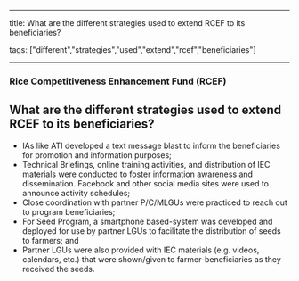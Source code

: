 
---

title: What are the different strategies used to extend RCEF to its beneficiaries?

tags: ["different","strategies","used","extend","rcef","beneficiaries"]

---

### Rice Competitiveness Enhancement Fund (RCEF)

## What are the different strategies used to extend RCEF to its beneficiaries?


 - IAs like ATI developed a text message blast to inform the beneficiaries for promotion and information purposes;
 - Technical Briefings, online training activities, and distribution of IEC materials were conducted to foster information awareness and dissemination. Facebook and other social media sites were used to announce activity schedules;
 - Close coordination with partner P/C/MLGUs were practiced to reach out to program beneficiaries;
 - For Seed Program, a smartphone based-system was developed and deployed for use by partner LGUs to facilitate the distribution of seeds to farmers; and
 - Partner LGUs were also provided with IEC materials (e.g. videos, calendars, etc.) that were shown/given to farmer-beneficiaries as they received the seeds.
